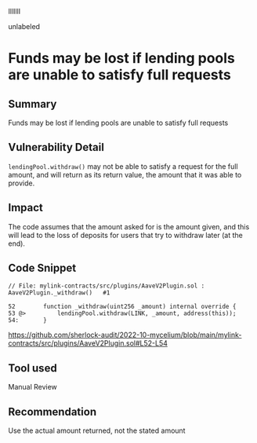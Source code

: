 IllIllI

unlabeled

# Funds may be lost if lending pools are unable to satisfy full requests

## Summary
Funds may be lost if lending pools are unable to satisfy full requests

## Vulnerability Detail
`lendingPool.withdraw()` may not be able to satisfy a request for the full amount, and will return as its return value, the amount that it was able to provide.

## Impact
The code assumes that the amount asked for is the amount given, and this will lead to the loss of deposits for users that try to withdraw later (at the end).

## Code Snippet
```solidity
// File: mylink-contracts/src/plugins/AaveV2Plugin.sol : AaveV2Plugin._withdraw()   #1

52        function _withdraw(uint256 _amount) internal override {
53 @>         lendingPool.withdraw(LINK, _amount, address(this));
54:       }
```
https://github.com/sherlock-audit/2022-10-mycelium/blob/main/mylink-contracts/src/plugins/AaveV2Plugin.sol#L52-L54

## Tool used

Manual Review

## Recommendation
Use the actual amount returned, not the stated amount
